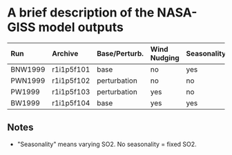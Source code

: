 # A brief description of the NASA-GISS model outputs



|   Run   |   Archive  |  Base/Perturb. | Wind Nudging | Seasonality |
| :------ |:---------- | :------------- |:------------ | :---------- |
| BNW1999 | r1i1p5f101 | base           | no           | yes         |
| PWN1999 | r1i1p5f102 | perturbation   | no           | no          |
| PW1999  | r1i1p5f103 | perturbation   | yes          | no          |
| BW1999  | r1i1p5f104 | base           | yes          | yes         |

## Notes
* "Seasonality" means varying SO2. No seasonality = fixed SO2.
